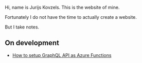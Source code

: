 Hi, name is Jurijs Kovzels. This is the website of mine.

Fortunately I do not have the time to actually create a website.

But I take notes.

## On development
 * [How to setup GraphQL API as Azure Functions](/dev/deploying-graphql-to-azure-functions.md)
